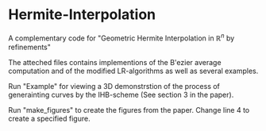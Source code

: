 # Hermite-Interpolation
A complementary code for "Geometric Hermite Interpolation in $\mathbb{R}^n$ by refinements"

The atteched files contains implementions of the B'ezier average computation and of the modified LR-algorithms as well as several examples.

Run "Example" for viewing a 3D demonstrstion of the process of generainting curves by the IHB-scheme (See section 3 in the paper).

Run "make_figures" to create the figures from the paper. Change line 4 to create a specified figure.
